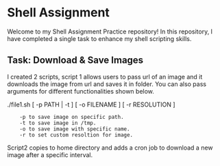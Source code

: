 # Shell Assignment 

Welcome to my Shell Assignment Practice repository! In this repository, I have completed a single task to enhance my shell scripting skills.

## Task: Download & Save Images

I created 2 scripts, script 1 allows users to pass url of an image and it downloads the image from url and saves it in folder. You can also pass arguments for different functionalities shown below.



./file1.sh [ -p PATH | -t ] [ -o FILENAME ] [ -r RESOLUTION ]

        -p to save image on specific path.
        -t to save image in /tmp.
        -o to save image with specific name.
        -r to set custom resoltion for image.


Script2 copies to home directory and adds a cron job to download a new image after a specific interval.
